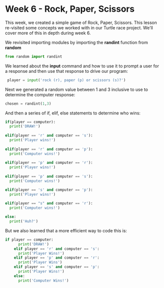 # Week 6 - Rock, Paper, Scissors

This week, we created a simple game of Rock, Paper, Scissors.  This lesson re-visited some concepts we worked with in our Turtle race project. We'll cover more of this in depth during week 6.

We revisited importing modules by importing the **randint** function from **random**

 ```python
 from random import randint
 ```
 We learned about the **input** command and how to use it to prompt a user for a response and then use that response to drive our program:

```python
 player = input('rock (r), paper (p) or scissors (s)?')
```
Next we generated a random value between 1 and 3 inclusive to use to determine the computer response:

```python
chosen = randint(1,3)
```

And then a series of if, elif, else statements to determine who wins:

```python
if(player == computer):
  print('DRAW!')
  
elif(player == 'r' and computer == 's'):
  print('Player wins!')
  
elif(player == 'r' and computer == 'p'):
  print('Computer wins!')
  
elif(player == 'p' and computer == 'r'):
  print('Player wins!')
  
elif(player == 'p' and computer == 's'):
  print('Computer wins!')

elif(player == 's' and computer == 'p'):
  print('Player wins!')
  
elif(player == "s" and computer == 'r'):
  print('Computer wins!')

else:
  print('Huh?')
```

But we also learned that a more efficient way to code this is:

```python
if player == computer:
      print('DRAW!')
    elif player == 'r' and computer == 's':
      print('Player Wins!')
    elif player == 'p' and computer == 'r':
      print('Player Wins')
    elif player == 's' and computer == 'p':
      print('Player Wins!')
    else:
      print('Computer Wins!')
```
